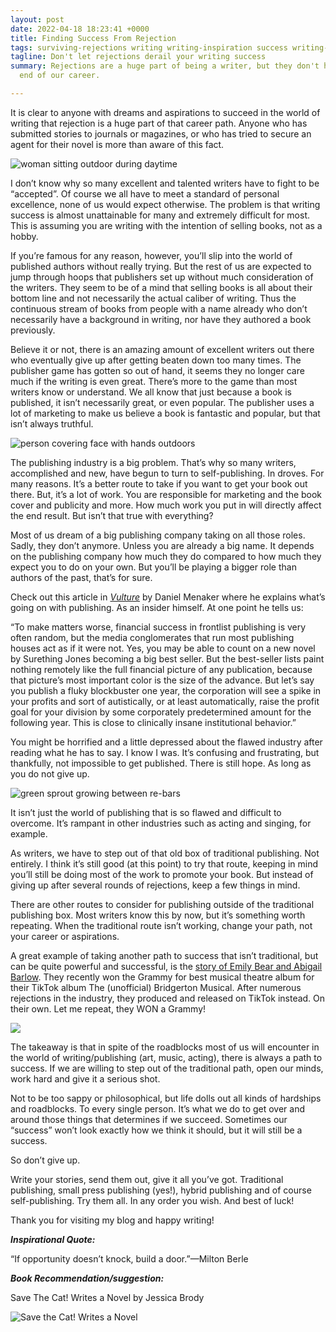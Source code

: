 ```yaml
---
layout: post
date: 2022-04-18 18:23:41 +0000
title: Finding Success From Rejection
tags: surviving-rejections writing writing-inspiration success writing-inspiration
tagline: Don't let rejections derail your writing success
summary: Rejections are a huge part of being a writer, but they don't have to be the
  end of our career.

---
```


It is clear to anyone with dreams and aspirations to succeed in the world of writing that rejection is a huge part of that career path. Anyone who has submitted stories to journals or magazines, or who has tried to secure an agent for their novel is more than aware of this fact.

![woman sitting outdoor during daytime](https://images.unsplash.com/photo-1439402702863-6434b61e6392?ixlib=rb-1.2.1&ixid=MnwxMjA3fDB8MHxzZWFyY2h8MTJ8fHVuaGFwcHl8ZW58MHx8MHx8&w=1000&q=80)

I don’t know why so many excellent and talented writers have to fight to be “accepted”. Of course we all have to meet a standard of personal excellence, none of us would expect otherwise. The problem is that writing success is almost unattainable for many and extremely difficult for most. This is assuming you are writing with the intention of selling books, not as a hobby.

If you’re famous for any reason, however, you’ll slip into the world of published authors without really trying. But the rest of us are expected to jump through hoops that publishers set up without much consideration of the writers. They seem to be of a mind that selling books is all about their bottom line and not necessarily the actual caliber of writing. Thus the continuous stream of books from people with a name already who don’t necessarily have a background in writing, nor have they authored a book previously.

Believe it or not, there is an amazing amount of excellent writers out there who eventually give up after getting beaten down too many times. The publisher game has gotten so out of hand, it seems they no longer care much if the writing is even great. There’s more to the game than most writers know or understand. We all know that just because a book is published, it isn’t necessarily great, or even popular. The publisher uses a lot of marketing to make us believe a book is fantastic and popular, but that isn’t always truthful.

![person covering face with hands outdoors](https://images.unsplash.com/photo-1437915160026-6c59da36ede2?ixlib=rb-1.2.1&ixid=MnwxMjA3fDB8MHxzZWFyY2h8MTB8fHVuaGFwcHl8ZW58MHx8MHx8&w=1000&q=80)

The publishing industry is a big problem. That’s why so many writers, accomplished and new, have begun to turn to self-publishing. In droves. For many reasons. It’s a better route to take if you want to get your book out there. But, it’s a lot of work. You are responsible for marketing and the book cover and publicity and more. How much work you put in will directly affect the end result. But isn’t that true with everything?

Most of us dream of a big publishing company taking on all those roles. Sadly, they don’t anymore. Unless you are already a big name. It depends on the publishing company how much they do compared to how much they expect you to do on your own. But you’ll be playing a bigger role than authors of the past, that’s for sure.

Check out this article in [_Vulture_](https://www.vulture.com/2013/11/daniel-menaker-on-publishing-industry-insanity.html "Vulture") by Daniel Menaker where he explains what’s going on with publishing. As an insider himself. At one point he tells us:

“To make matters worse, financial success in frontlist publishing is very often random, but the media conglomerates that run most publishing houses act as if it were not. Yes, you may be able to count on a new novel by Surething Jones becoming a big best seller. But the best-­seller lists paint nothing remotely like the full financial picture of any publication, because that picture’s most important color is the size of the advance. But let’s say you publish a fluky blockbuster one year, the corporation will see a spike in your profits and sort of autistically, or at least automatically, raise the profit goal for your division by some corporately predetermined amount for the following year. This is close to clinically insane institutional behavior.”

You might be horrified and a little depressed about the flawed industry after reading what he has to say. I know I was. It’s confusing and frustrating, but thankfully, not impossible to get published. There is still hope. As long as you do not give up.

![green sprout growing between re-bars](https://images.unsplash.com/photo-1559816827-cd6130a58bf7?ixlib=rb-1.2.1&ixid=MnwxMjA3fDB8MHxzZWFyY2h8OHx8aG9wZXxlbnwwfHwwfHw%3D&w=1000&q=80)

It isn’t just the world of publishing that is so flawed and difficult to overcome. It’s rampant in other industries such as acting and singing, for example.

As writers, we have to step out of that old box of traditional publishing. Not entirely. I think it’s still good (at this point) to try that route, keeping in mind you’ll still be doing most of the work to promote your book. But instead of giving up after several rounds of rejections, keep a few things in mind.

There are other routes to consider for publishing outside of the traditional publishing box. Most writers know this by now, but it’s something worth repeating. When the traditional route isn’t working, change your path, not your career or aspirations.

A great example of taking another path to success that isn’t traditional, but can be quite powerful and successful, is the [story of Emily Bear and Abigail Barlow](https://www.youtube.com/watch?v=B6hVdSC4-do "story of Emily Bear and Abigail Barlow"). They recently won the Grammy for best musical theatre album for their TikTok album The (unofficial) Bridgerton Musical. After numerous rejections in the industry, they produced and released on TikTok instead. On their own. Let me repeat, they WON a Grammy!

![](https://images.unsplash.com/photo-1610894065081-fce3e6833dcf?ixlib=rb-1.2.1&ixid=MnwxMjA3fDB8MHxzZWFyY2h8N3x8aG9wZXxlbnwwfHwwfHw%3D&w=1000&q=80)

The takeaway is that in spite of the roadblocks most of us will encounter in the world of writing/publishing (art, music, acting), there is always a path to success. If we are willing to step out of the traditional path, open our minds, work hard and give it a serious shot.

Not to be too sappy or philosophical, but life dolls out all kinds of hardships and roadblocks. To every single person. It’s what we do to get over and around those things that determines if we succeed. Sometimes our “success” won’t look exactly how we think it should, but it will still be a success.

So don’t give up.

Write your stories, send them out, give it all you’ve got. Traditional publishing, small press publishing (yes!), hybrid publishing and of course self-publishing. Try them all. In any order you wish. And best of luck!

Thank you for visiting my blog and happy writing!

**_Inspirational Quote:_**

“If opportunity doesn’t knock, build a door.”—Milton Berle

**_Book Recommendation/suggestion:_**

Save The Cat! Writes a Novel by Jessica Brody

![Save the Cat! Writes a Novel](https://i.gr-assets.com/images/S/compressed.photo.goodreads.com/books/1544544130l/32805475._SY475_.jpg)